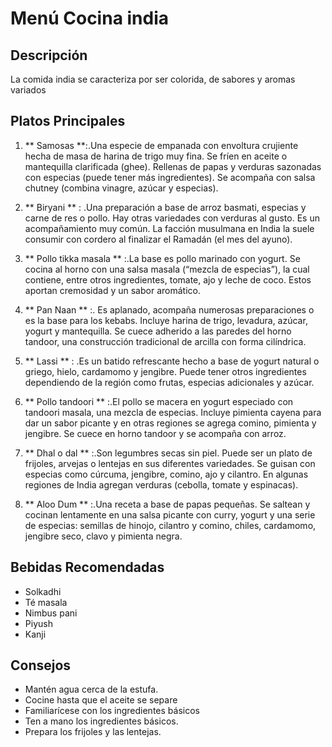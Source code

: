 # Menú Cocina india

## Descripción
La comida india se caracteriza por ser colorida, de sabores y aromas variados

## Platos Principales

1. ** Samosas **:.Una especie de empanada con envoltura crujiente hecha de masa de harina de trigo muy fina. Se fríen en aceite o mantequilla clarificada (ghee). Rellenas de papas y verduras sazonadas con especias (puede tener más ingredientes). Se acompaña con salsa chutney (combina vinagre, azúcar y especias).  

2. ** Biryani ** : .Una preparación a base de arroz basmati, especias y carne de res o pollo. Hay otras variedades con verduras al gusto. Es un acompañamiento muy común. La facción musulmana en India la suele consumir con cordero al finalizar el Ramadán (el mes del ayuno). 

3. ** Pollo tikka masala ** :.La base es pollo marinado con yogurt. Se cocina al horno con una salsa masala (“mezcla de especias”), la cual contiene, entre otros ingredientes, tomate, ajo y leche de coco. Estos aportan cremosidad y un sabor aromático. 

4. ** Pan Naan ** :. Es aplanado, acompaña numerosas preparaciones o es la base para los kebabs. Incluye harina de trigo, levadura, azúcar, yogurt y mantequilla. Se cuece adherido a las paredes del horno tandoor, una construcción tradicional de arcilla con forma cilíndrica. 

5. ** Lassi ** : .Es un batido refrescante hecho a base de yogurt natural o griego, hielo, cardamomo y jengibre. Puede tener otros ingredientes dependiendo de la región como frutas, especias adicionales y azúcar.  

6. ** Pollo tandoori ** :.El pollo se macera en yogurt especiado con tandoori masala, una mezcla de especias. Incluye pimienta cayena para dar un sabor picante y en otras regiones se agrega comino, pimienta y jengibre. Se cuece en horno tandoor y se acompaña con arroz. 

7. ** Dhal o dal ** :.Son legumbres secas sin piel. Puede ser un plato de frijoles, arvejas o lentejas en sus diferentes variedades. Se guisan con especias como cúrcuma, jengibre, comino, ajo y cilantro. En algunas regiones de India agregan verduras (cebolla, tomate y espinacas).  

8. ** Aloo Dum ** :.Una receta a base de papas pequeñas. Se saltean y cocinan lentamente en una salsa picante con curry, yogurt y una serie de especias: semillas de hinojo, cilantro y comino, chiles, cardamomo, jengibre seco, clavo y pimienta negra.  

## Bebidas Recomendadas

- Solkadhi
- Té masala
- Nimbus pani
- Piyush
- Kanji

## Consejos

- Mantén agua cerca de la estufa.
- Cocine hasta que el aceite se separe
- Familiarícese con los ingredientes básicos
- Ten a mano los ingredientes básicos.
- Prepara los frijoles y las lentejas.